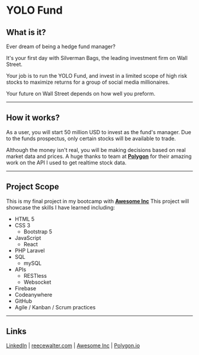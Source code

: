 # YOLO Fund

## What is it?

Ever dream of being a hedge fund manager?

It's your first day with Silverman Bags, the leading investment firm on Wall Street.

Your job is to run the YOLO Fund, and invest in a limited scope of high risk stocks to maximize returns for a group of social media millionaires.

Your future on Wall Street depends on how well you preform.

***

## How it works?

As a user, you will start 50 million USD to invest as the fund's manager.
Due to the funds prospectus, only certain stocks will be available to trade.

Although the money isn't real, you will be making decisions based on real market data and prices.  A huge thanks to team at **[Polygon](http://polygon.io)** for their amazing work on the API I used to get realtime stock data.

***

## Project Scope

This is my final project in my bootcamp with **[Awesome Inc](https://www.awesomeinc.org/bootcamp)**
This project will showcase the skills I have learned including:

- HTML 5
- CSS 3
    - Bootstrap 5
- JavaScript
    - React
- PHP
    Laravel
- SQL
    - mySQL
- APIs
    - RESTless
    - Websocket
- Firebase
- Codeanywhere
- GitHub
- Agile / Kanban / Scrum practices

***

## Links

[LinkedIn](https://www.linkedin.com/in/reecewalter/) | [reecewalter.com](https://reece-walter.web.app) | [Awesome Inc](https://www.awesomeinc.org) | [Polygon.io](https://polygon.io/) 